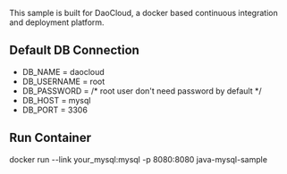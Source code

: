
This sample is built for DaoCloud, a docker based continuous integration and deployment platform.

## Default DB Connection
* DB_NAME = daocloud
* DB_USERNAME = root
* DB_PASSWORD = /* root user don't need password by default */
* DB_HOST = mysql
* DB_PORT = 3306

## Run Container
docker run --link your_mysql:mysql -p 8080:8080 java-mysql-sample
